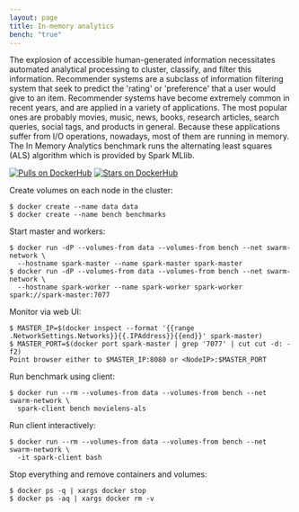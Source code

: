 ```yaml
---
layout: page
title: In-memory analytics
bench: "true"
---
```


The explosion of accessible human-generated information necessitates automated analytical processing to cluster, classify, and filter this information. Recommender systems are a subclass of information filtering system that seek to predict the 'rating' or 'preference' that a user would give to an item. Recommender systems have become extremely common in recent years, and are applied in a variety of applications. The most popular ones are probably movies, music, news, books, research articles, search queries, social tags, and products in general. Because these applications suffer from I/O operations, nowadays, most of them are running in memory. The In Memory Analytics benchmark runs the alternating least squares (ALS) algorithm which is provided by Spark MLlib. 

[![Pulls on DockerHub][dhpulls]][dhrepo]
[![Stars on DockerHub][dhstars]][dhrepo]

Create volumes on each node in the cluster:

    $ docker create --name data data
    $ docker create --name bench benchmarks

Start master and workers:

    $ docker run -dP --volumes-from data --volumes-from bench --net swarm-network \
      --hostname spark-master --name spark-master spark-master
    $ docker run -dP --volumes-from data --volumes-from bench --net swarm-network \
      --hostname spark-worker --name spark-worker spark-worker spark://spark-master:7077

Monitor via web UI:

    $ MASTER_IP=$(docker inspect --format '{{range .NetworkSettings.Networks}}{{.IPAddress}}{{end}}' spark-master)
    $ MASTER_PORT=$(docker port spark-master | grep '7077' | cut cut -d: -f2)
    Point browser either to $MASTER_IP:8080 or <NodeIP>:$MASTER_PORT

Run benchmark using client:

    $ docker run --rm --volumes-from data --volumes-from bench --net swarm-network \
      spark-client bench movielens-als

Run client interactively:

    $ docker run --rm --volumes-from data --volumes-from bench --net swarm-network \
      -it spark-client bash

Stop everything and remove containers and volumes:

    $ docker ps -q | xargs docker stop
    $ docker ps -aq | xargs docker rm -v
    
[dhrepo]: https://hub.docker.com/r/cloudsuite/inmemoryanalytics/ "DockerHub Page"
[dhpulls]: https://img.shields.io/docker/pulls/cloudsuite/inmemoryanalytics.svg "Go to DockerHub Page"
[dhstars]: https://img.shields.io/docker/stars/cloudsuite/inmemoryanalytics.svg "Go to DockerHub Page"
